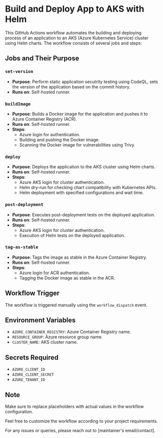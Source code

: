 # Build and Deploy App to AKS with Helm

This GitHub Actions workflow automates the building and deploying process of an application to an AKS (Azure Kubernetes Service) cluster using Helm charts. The workflow consists of several jobs and steps:

## Jobs and Their Purpose

### `set-version`

- **Purpose**: Perform static application secutrity testing using CodeQL, sets the version of the application based on the commit history. 
- **Runs on**: Self-hosted runner.

### `buildImage`

- **Purpose**: Builds a Docker image for the application and pushes it to Azure Container Registry (ACR).
- **Runs on**: Self-hosted runner.
- **Steps**:
  - Azure login for authentication.
  - Building and pushing the Docker image.
  - Scanning the Docker image for vulnerabilities using Trivy.

### `deploy`

- **Purpose**: Deploys the application to the AKS cluster using Helm charts.
- **Runs on**: Self-hosted runner.
- **Steps**:
  - Azure AKS login for cluster authentication.
  - Helm dry-run for checking chart compatibility with Kubernetes APIs.
  - Helm deployment with specified configurations and wait time.

### `post-deployment`

- **Purpose**: Executes post-deployment tests on the deployed application.
- **Runs on**: Self-hosted runner.
- **Steps**:
  - Azure AKS login for cluster authentication.
  - Execution of Helm tests on the deployed application.

### `tag-as-stable`

- **Purpose**: Tags the image as stable in the Azure Container Registry.
- **Runs on**: Self-hosted runner.
- **Steps**:
  - Azure login for ACR authentication.
  - Tagging the Docker image as stable in the ACR.

## Workflow Trigger

The workflow is triggered manually using the `workflow_dispatch` event.

## Environment Variables

- `AZURE_CONTAINER_REGISTRY`: Azure Container Registry name.
- `RESOURCE_GROUP`: Azure resource group name.
- `CLUSTER_NAME`: AKS cluster name.

## Secrets Required

- `AZURE_CLIENT_ID`
- `AZURE_CLIENT_SECRET`
- `AZURE_TENANT_ID`

## Note

Make sure to replace placeholders with actual values in the workflow configuration.

Feel free to customize the workflow according to your project requirements.

For any issues or queries, please reach out to [maintainer's email/contact].

